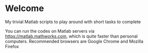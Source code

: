 # Welcome
My trivial Matlab scripts to play around with short tasks to complete

You can run the codes on Matlab servers via https://matlab.mathworks.com, which is quite faster than personal computers. Recommended browsers are Google Chrome and Mozilla Firefox
